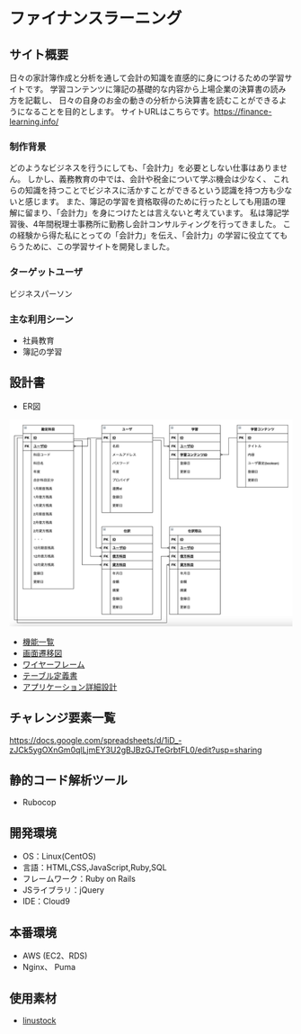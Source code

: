 # ファイナンスラーニング

## サイト概要
日々の家計簿作成と分析を通して会計の知識を直感的に身につけるための学習サイトです。
学習コンテンツに簿記の基礎的な内容から上場企業の決算書の読み方を記載し、
日々の自身のお金の動きの分析から決算書を読むことができるようになることを目的とします。
サイトURLはこちらです。https://finance-learning.info/

### 制作背景
どのようなビジネスを行うにしても、「会計力」を必要としない仕事はありません。
しかし、義務教育の中では、会計や税金について学ぶ機会は少なく、
これらの知識を持つことでビジネスに活かすことができるという認識を持つ方も少ないと感じます。
また、簿記の学習を資格取得のために行ったとしても用語の理解に留まり、「会計力」を身につけたとは言えないと考えています。
私は簿記学習後、4年間税理士事務所に勤務し会計コンサルティングを行ってきました。
この経験から得た私にとっての「会計力」を伝え、「会計力」の学習に役立ててもらうために、この学習サイトを開発しました。


### ターゲットユーザ
ビジネスパーソン

### 主な利用シーン
- 社員教育
- 簿記の学習

## 設計書
- ER図
<img src='app/assets/images/readme/erd.png'>

- [機能一覧](https://docs.google.com/document/d/1_c5HmQF25Q6d3DatxCLNRaJy-4wkwoj4tmX-aX1MWzg/edit?usp=sharing)
- [画面遷移図](https://drive.google.com/file/d/1cpIB_k5r8FZJ6cOOY_hBE229Z8o5E3Q6/view?usp=sharing)
- [ワイヤーフレーム](https://drive.google.com/file/d/1hgPkVwPKku_hDD0TM4RtyETLd6Q3jNDX/view?usp=sharing)
- [テーブル定義書](https://docs.google.com/spreadsheets/d/1CPHR5xJOjhmdvQLVP6AWXKCxb5aLvb8SWyfue8_jlaA/edit?usp=sharing)
- [アプリケーション詳細設計](https://docs.google.com/spreadsheets/d/1yBjMO-ayAXDsC9zVAqm7BkgjLon4m1DfgGpdC1_WiSE/edit?usp=sharing)

## チャレンジ要素一覧
<https://docs.google.com/spreadsheets/d/1iD_-zJCk5ygOXnGm0qlLjmEY3U2gBJBzGJTeGrbtFL0/edit?usp=sharing>

## 静的コード解析ツール
 - Rubocop

## 開発環境
- OS：Linux(CentOS)
- 言語：HTML,CSS,JavaScript,Ruby,SQL
- フレームワーク：Ruby on Rails
- JSライブラリ：jQuery
- IDE：Cloud9


## 本番環境
 - AWS (EC2、RDS)
 - Nginx、 Puma

## 使用素材
 - [linustock](https://www.linustock.com/)